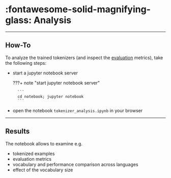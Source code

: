 # :fontawesome-solid-magnifying-glass: Analysis

---
## How-To

To analyze the trained tokenizers (and inspect the [evaluation](evaluation.md) metrics), take the following steps:

- start a jupyter notebook server

    ???+ note "start jupyter notebook server"

        ```
        cd notebook; jupyter notebook
        ```
  
- open the notebook `tokenizer_analysis.ipynb` in your browser

---
## Results

The notebook allows to examine e.g.

- tokenized examples
- evaluation metrics
- vocabulary and performance comparison across languages
- effect of the vocabulary size
